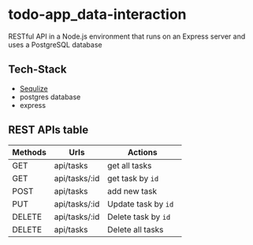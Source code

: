 # todo-app_data-interaction
 RESTful API in a Node.js environment that runs on an Express server and uses a PostgreSQL database
## Tech-Stack
+ [Sequlize](https://sequelize.org/)
+ postgres database
+ express

## REST APIs table

| Methods       | Urls          | Actions          |
| ------------- |---------------| -----------------|
| GET           | api/tasks     | get all tasks    |
| GET           | api/tasks/:id      | get task by `id`        |
| POST  | api/tasks      | add  new task           |
| PUT | api/tasks/:id      | Update task by `id `    |
| DELETE | api/tasks/:id     | Delete task by `id`   |
| DELETE | api/tasks      | Delete all tasks    |

